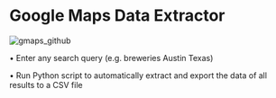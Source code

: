# Google Maps Data Extractor

![gmaps_github](https://github.com/blakebrandon-hub/Google-Maps-Lead-Generator/assets/50201165/d1e96049-18a7-40ec-a69f-b993663ee0c7)


• Enter any search query (e.g. breweries Austin Texas)

• Run Python script to automatically extract and export the data of all results to a CSV file

